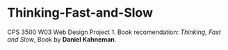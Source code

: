 # Thinking-Fast-and-Slow
CPS 3500 W03 Web Design Project 1.
Book recomendation: _Thinking, Fast and Slow_, Book by **Daniel Kahneman**.
